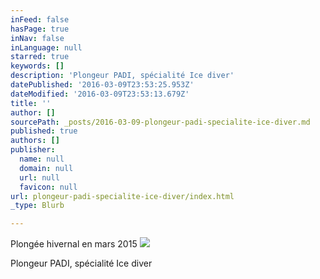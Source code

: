 ```yaml
---
inFeed: false
hasPage: true
inNav: false
inLanguage: null
starred: true
keywords: []
description: 'Plongeur PADI, spécialité Ice diver'
datePublished: '2016-03-09T23:53:25.953Z'
dateModified: '2016-03-09T23:53:13.679Z'
title: ''
author: []
sourcePath: _posts/2016-03-09-plongeur-padi-specialite-ice-diver.md
published: true
authors: []
publisher:
  name: null
  domain: null
  url: null
  favicon: null
url: plongeur-padi-specialite-ice-diver/index.html
_type: Blurb

---
```

Plongée hivernal en mars 2015
![](https://the-grid-user-content.s3-us-west-2.amazonaws.com/54672285-04db-41c1-b574-c24216a37ef9.jpg)

Plongeur PADI, spécialité Ice diver